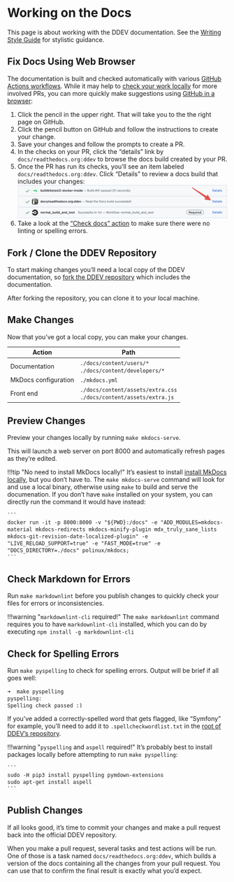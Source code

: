 # Working on the Docs

This page is about working with the DDEV documentation. See the [Writing Style Guide](writing-style-guide.md) for stylistic guidance.

## Fix Docs Using Web Browser

The documentation is built and checked automatically with various [GitHub Actions workflows](https://github.com/drud/ddev/actions). While it may help to [check your work locally](#fork--clone-the-ddev-repository) for more involved PRs, you can more quickly make suggestions using [GitHub in a browser](#fix-docs-using-web-browser):

1. Click the pencil in the upper right. That will take you to the the right page on GitHub.
2. Click the pencil button on GitHub and follow the instructions to create your change.
3. Save your changes and follow the prompts to create a PR.
4. In the checks on your PR, click the “details” link by `docs/readthedocs.org:ddev` to browse the docs build created by your PR.
5. Once the PR has run its checks, you’ll see an item labeled `docs/readthedocs.org:ddev`. Click “Details” to review a docs build that includes your changes:
    ![Documentation preview build link](../images/docs-build-link.png)
6. Take a look at the [“Check docs” action](https://github.com/drud/ddev/actions/workflows/docscheck.yml) to make sure there were no linting or spelling errors.

## Fork / Clone the DDEV Repository

To start making changes you’ll need a local copy of the DDEV documentation, so [fork the DDEV repository](https://github.com/drud/ddev/fork) which includes the documentation.

After forking the repository, you can clone it to your local machine.

## Make Changes

Now that you’ve got a local copy, you can make your changes.

| Action               | Path                                                                    |
|----------------------|-------------------------------------------------------------------------|
| Documentation        | `./docs/content/users/*` <br> `./docs/content/developers/*`             |
| MkDocs configuration | `./mkdocs.yml`                                                          |
| Front end            | `./docs/content/assets/extra.css` <br> `./docs/content/assets/extra.js` |

## Preview Changes

Preview your changes locally by running `make mkdocs-serve`.

This will launch a web server on port 8000 and automatically refresh pages as they’re edited.

!!!tip "No need to install MkDocs locally!"
    It’s easiest to install [install MkDocs locally](https://www.mkdocs.org/user-guide/installation/), but you don’t have to. The `make mkdocs-serve` command will look for and use a local binary, otherwise using `make` to build and serve the documenation. If you don’t have `make` installed on your system, you can directly run the command it would have instead:

    ```
    docker run -it -p 8000:8000 -v "${PWD}:/docs" -e "ADD_MODULES=mkdocs-material mkdocs-redirects mkdocs-minify-plugin mdx_truly_sane_lists mkdocs-git-revision-date-localized-plugin" -e "LIVE_RELOAD_SUPPORT=true" -e "FAST_MODE=true" -e "DOCS_DIRECTORY=./docs" polinux/mkdocs;
    ```

## Check Markdown for Errors

Run `make markdownlint` before you publish changes to quickly check your files for errors or inconsistencies.

!!!warning "`markdownlint-cli` required!"
    The `make markdownlint` command requires you to have `markdownlint-cli` installed, which you can do by executing `npm install -g markdownlint-cli`

## Check for Spelling Errors

Run `make pyspelling` to check for spelling errors. Output will be brief if all goes well:

```
➜  make pyspelling
pyspelling:
Spelling check passed :)
```

If you’ve added a correctly-spelled word that gets flagged, like “Symfony” for example, you’ll need to add it to `.spellcheckwordlist.txt` in the [root of DDEV’s repository](https://github.com/drud/ddev/blob/master/.spellcheckwordlist.txt).

!!!warning "`pyspelling` and `aspell` required!"
    It’s probably best to install packages locally before attempting to run `make pyspelling`:

    ```
    sudo -H pip3 install pyspelling pymdown-extensions
    sudo apt-get install aspell
    ```

## Publish Changes

If all looks good, it’s time to commit your changes and make a pull request back into the official DDEV repository.

When you make a pull request, several tasks and test actions will be run. One of those is a task named `docs/readthedocs.org:ddev`, which builds a version of the docs containing all the changes from your pull request. You can use that to confirm the final result is exactly what you’d expect.
